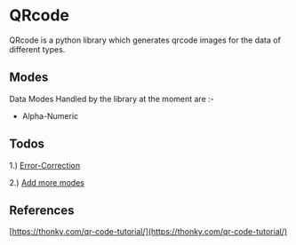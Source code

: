 # QRcode
QRcode is a python library which generates qrcode images for the data of different types.

## Modes
Data Modes Handled by the library at the moment are :-
<ul>
    <li>Alpha-Numeric</li>
</ul>

## Todos
1.) [Error-Correction](https://github.com/vinitraj10/QRcode/projects/1#card-13945044) 

2.) [Add more modes](https://github.com/vinitraj10/QRcode/projects/1#card-13945073) 


## References
[https://thonky.com/qr-code-tutorial/](https://thonky.com/qr-code-tutorial/)